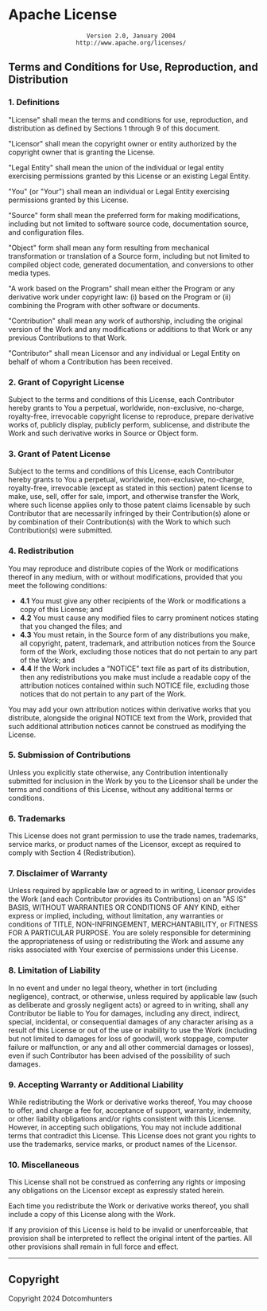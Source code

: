 # Apache License
                          Version 2.0, January 2004
                       http://www.apache.org/licenses/

## Terms and Conditions for Use, Reproduction, and Distribution

### 1. Definitions

"License" shall mean the terms and conditions for use, reproduction, and distribution as defined by Sections 1 through 9 of this document.

"Licensor" shall mean the copyright owner or entity authorized by the copyright owner that is granting the License.

"Legal Entity" shall mean the union of the individual or legal entity exercising permissions granted by this License or an existing Legal Entity.

"You" (or "Your") shall mean an individual or Legal Entity exercising permissions granted by this License.

"Source" form shall mean the preferred form for making modifications, including but not limited to software source code, documentation source, and configuration files.

"Object" form shall mean any form resulting from mechanical transformation or translation of a Source form, including but not limited to compiled object code, generated documentation, and conversions to other media types.

"A work based on the Program" shall mean either the Program or any derivative work under copyright law: (i) based on the Program or (ii) combining the Program with other software or documents.

"Contribution" shall mean any work of authorship, including the original version of the Work and any modifications or additions to that Work or any previous Contributions to that Work.

"Contributor" shall mean Licensor and any individual or Legal Entity on behalf of whom a Contribution has been received.

### 2. Grant of Copyright License

Subject to the terms and conditions of this License, each Contributor hereby grants to You a perpetual, worldwide, non-exclusive, no-charge, royalty-free, irrevocable copyright license to reproduce, prepare derivative works of, publicly display, publicly perform, sublicense, and distribute the Work and such derivative works in Source or Object form.

### 3. Grant of Patent License

Subject to the terms and conditions of this License, each Contributor hereby grants to You a perpetual, worldwide, non-exclusive, no-charge, royalty-free, irrevocable (except as stated in this section) patent license to make, use, sell, offer for sale, import, and otherwise transfer the Work, where such license applies only to those patent claims licensable by such Contributor that are necessarily infringed by their Contribution(s) alone or by combination of their Contribution(s) with the Work to which such Contribution(s) were submitted.

### 4. Redistribution

You may reproduce and distribute copies of the Work or modifications thereof in any medium, with or without modifications, provided that you meet the following conditions:

* **4.1** You must give any other recipients of the Work or modifications a copy of this License; and
* **4.2** You must cause any modified files to carry prominent notices stating that you changed the files; and
* **4.3** You must retain, in the Source form of any distributions you make, all copyright, patent, trademark, and attribution notices from the Source form of the Work, excluding those notices that do not pertain to any part of the Work; and
* **4.4** If the Work includes a "NOTICE" text file as part of its distribution, then any redistributions you make must include a readable copy of the attribution notices contained within such NOTICE file, excluding those notices that do not pertain to any part of the Work.

You may add your own attribution notices within derivative works that you distribute, alongside the original NOTICE text from the Work, provided that such additional attribution notices cannot be construed as modifying the License.

### 5. Submission of Contributions

Unless you explicitly state otherwise, any Contribution intentionally submitted for inclusion in the Work by you to the Licensor shall be under the terms and conditions of this License, without any additional terms or conditions.

### 6. Trademarks

This License does not grant permission to use the trade names, trademarks, service marks, or product names of the Licensor, except as required to comply with Section 4 (Redistribution).

### 7. Disclaimer of Warranty

Unless required by applicable law or agreed to in writing, Licensor provides the Work (and each Contributor provides its Contributions) on an "AS IS" BASIS, WITHOUT WARRANTIES OR CONDITIONS OF ANY KIND, either express or implied, including, without limitation, any warranties or conditions of TITLE, NON-INFRINGEMENT, MERCHANTABILITY, or FITNESS FOR A PARTICULAR PURPOSE. You are solely responsible for determining the appropriateness of using or redistributing the Work and assume any risks associated with Your exercise of permissions under this License.

### 8. Limitation of Liability

In no event and under no legal theory, whether in tort (including negligence), contract, or otherwise, unless required by applicable law (such as deliberate and grossly negligent acts) or agreed to in writing, shall any Contributor be liable to You for damages, including any direct, indirect, special, incidental, or consequential damages of any character arising as a result of this License or out of the use or inability to use the Work (including but not limited to damages for loss of goodwill, work stoppage, computer failure or malfunction, or any and all other commercial damages or losses), even if such Contributor has been advised of the possibility of such damages.

### 9. Accepting Warranty or Additional Liability

While redistributing the Work or derivative works thereof, You may choose to offer, and charge a fee for, acceptance of support, warranty, indemnity, or other liability obligations and/or rights consistent with this License. However, in accepting such obligations, You may not include additional terms that contradict this License. This License does not grant you rights to use the trademarks, service marks, or product names of the Licensor.

### 10. Miscellaneous

This License shall not be construed as conferring any rights or imposing any obligations on the Licensor except as expressly stated herein.

Each time you redistribute the Work or derivative works thereof, you shall include a copy of this License along with the Work.

If any provision of this License is held to be invalid or unenforceable, that provision shall be interpreted to reflect the original intent of the parties. All other provisions shall remain in full force and effect.

---

## Copyright

Copyright 2024 Dotcomhunters
